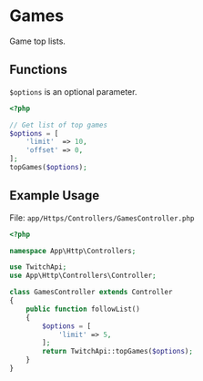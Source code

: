 # Games

Game top lists.

## Functions

```$options``` is an optional parameter.

```php
<?php

// Get list of top games
$options = [
    'limit'  => 10,
    'offset' => 0,
];
topGames($options);

```

## Example Usage

File: ```app/Https/Controllers/GamesController.php```

```php
<?php

namespace App\Http\Controllers;

use TwitchApi;
use App\Http\Controllers\Controller;

class GamesController extends Controller
{
    public function followList()
    {
        $options = [
            'limit' => 5,
        ];
        return TwitchApi::topGames($options);
    }
}
```
